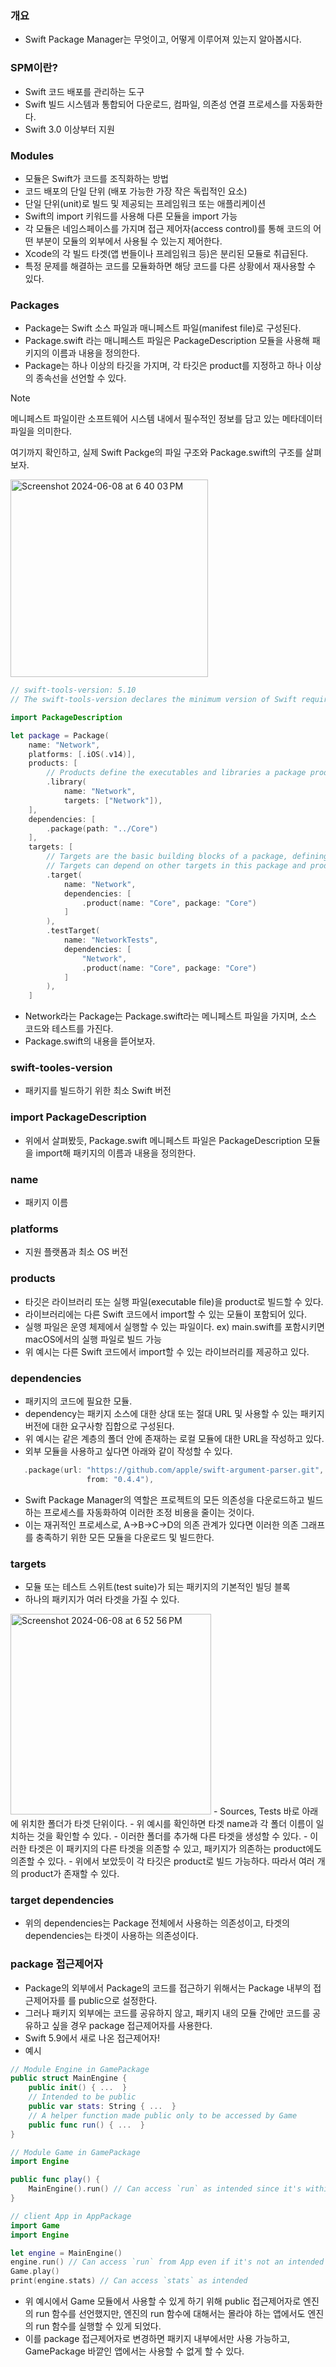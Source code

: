 ### 개요
- Swift Package Manager는 무엇이고, 어떻게 이루어져 있는지 알아봅시다.

### SPM이란?
- Swift 코드 배포를 관리하는 도구
- Swift 빌드 시스템과 통합되어 다운로드, 컴파일, 의존성 연결 프로세스를 자동화한다.
- Swift 3.0 이상부터 지원

### Modules
- 모듈은 Swift가 코드를 조직화하는 방법
- 코드 배포의 단일 단위 (배포 가능한 가장 작은 독립적인 요소)
- 단일 단위(unit)로 빌드 및 제공되는 프레임워크 또는 애플리케이션
- Swift의 import 키워드를 사용해 다른 모듈을 import 가능
- 각 모듈은 네임스페이스를 가지며 접근 제어자(access control)를 통해 코드의 어떤 부분이 모듈의 외부에서 사용될 수 있는지 제어한다. 
- Xcode의 각 빌드 타겟(앱 번들이나 프레임워크 등)은 분리된 모듈로 취급된다. 
- 특정 문제를 해결하는 코드를 모듈화하면 해당 코드를 다른 상황에서 재사용할 수 있다.

### Packages
- Package는 Swift 소스 파일과 매니페스트 파일(manifest file)로 구성된다.
- Package.swift 라는 매니페스트 파일은 PackageDescription 모듈을 사용해 패키지의 이름과 내용을 정의한다.
- Package는 하나 이상의 타깃을 가지며, 각 타깃은 product를 지정하고 하나 이상의 종속선을 선언할 수 있다. 

> [!Note]
> 메니페스트 파일이란 소프트웨어 시스템 내에서 필수적인 정보를 담고 있는 메타데이터 파일을 의미한다.

여기까지 확인하고, 실제 Swift Packge의 파일 구조와 Package.swift의 구조를 살펴보자. 

<img width="316" alt="Screenshot 2024-06-08 at 6 40 03 PM" src="https://github.com/All-About-iOS/Weekly-I-Learned/assets/22342277/cdc184c5-7239-4923-a2c7-cbe64e935900">

```swift
// swift-tools-version: 5.10
// The swift-tools-version declares the minimum version of Swift required to build this package.

import PackageDescription

let package = Package(
    name: "Network",
    platforms: [.iOS(.v14)],
    products: [
        // Products define the executables and libraries a package produces, making them visible to other packages.
        .library(
            name: "Network",
            targets: ["Network"]),
    ],
    dependencies: [
        .package(path: "../Core")
    ],
    targets: [
        // Targets are the basic building blocks of a package, defining a module or a test suite.
        // Targets can depend on other targets in this package and products from dependencies.
        .target(
            name: "Network",
            dependencies: [
                .product(name: "Core", package: "Core")
            ]
        ),
        .testTarget(
            name: "NetworkTests",
            dependencies: [
                "Network",
                .product(name: "Core", package: "Core")
            ]
        ),
    ]
```

- Network라는 Package는 Package.swift라는 메니페스트 파일을 가지며, 소스 코드와 테스트를 가진다.
- Package.swift의 내용을 뜯어보자.

### swift-tooles-version
- 패키지를 빌드하기 위한 최소 Swift 버전

### import PackageDescription
- 위에서 살펴봤듯, Package.swift 메니페스트 파일은 PackageDescription 모듈을 import해 패키지의 이름과 내용을 정의한다.

### name
- 패키지 이름

### platforms
- 지원 플랫폼과 최소 OS 버전

### products
- 타깃은 라이브러리 또는 실행 파일(executable file)을 product로 빌드할 수 있다.
- 라이브러리에는 다른 Swift 코드에서 import할 수 있는 모듈이 포함되어 있다.
- 실행 파일은 운영 체제에서 실행할 수 있는 파일이다. ex) main.swift를 포함시키면 macOS에서의 실행 파일로 빌드 가능
- 위 예시는 다른 Swift 코드에서 import할 수 있는 라이브러리를 제공하고 있다.

### dependencies
- 패키지의 코드에 필요한 모듈.
- dependency는 패키지 소스에 대한 상대 또는 절대 URL 및 사용할 수 있는 패키지 버전에 대한 요구사항 집합으로 구성된다.
- 위 예시는 같은 계층의 폴더 안에 존재하는 로컬 모듈에 대한 URL을 작성하고 있다.
- 외부 모듈을 사용하고 싶다면 아래와 같이 작성할 수 있다.
```swift
   .package(url: "https://github.com/apple/swift-argument-parser.git",
                 from: "0.4.4"),
```
- Swift Package Manager의 역할은 프로젝트의 모든 의존성을 다운로드하고 빌드하는 프로세스를 자동화하여 이러한 조정 비용을 줄이는 것이다.
- 이는 재귀적인 프로세스로, A->B->C->D의 의존 관계가 있다면 이러한 의존 그래프를 충족하기 위한 모든 모듈을 다운로드 및 빌드한다.

### targets
- 모듈 또는 테스트 스위트(test suite)가 되는 패키지의 기본적인 빌딩 블록
- 하나의 패키지가 여러 타겟을 가질 수 있다.
<img width="321" alt="Screenshot 2024-06-08 at 6 52 56 PM" src="https://github.com/All-About-iOS/Weekly-I-Learned/assets/22342277/7629c62c-5c53-4b2e-b088-d81047df6e4c">
- Sources, Tests 바로 아래에 위치한 폴더가 타겟 단위이다.
- 위 예시를 확인하면 타겟 name과 각 폴더 이름이 일치하는 것을 확인할 수 있다.
- 이러한 폴더를 추가해 다른 타겟을 생성할 수 있다.
- 이러한 타겟은 이 패키지의 다른 타겟을 의존할 수 있고, 패키지가 의존하는 product에도 의존할 수 있다.
- 위에서 보았듯이 각 타깃은 product로 빌드 가능하다. 따라서 여러 개의 product가 존재할 수 있다. 

### target dependencies
- 위의 dependencies는 Package 전체에서 사용하는 의존성이고, 타겟의 dependencies는 타겟이 사용하는 의존성이다.

### package 접근제어자
- Package의 외부에서 Package의 코드를 접근하기 위해서는 Package 내부의 접근제어자를 를 public으로 설정한다.
- 그러나 패키지 외부에는 코드를 공유하지 않고, 패키지 내의 모듈 간에만 코드를 공유하고 싶을 경우 package 접근제어자를 사용한다.
- Swift 5.9에서 새로 나온 접근제어자!
- 예시
```swift
// Module Engine in GamePackage
public struct MainEngine {
    public init() { ...  }
    // Intended to be public
    public var stats: String { ...  }
    // A helper function made public only to be accessed by Game
    public func run() { ...  }
}

// Module Game in GamePackage
import Engine

public func play() {
    MainEngine().run() // Can access `run` as intended since it's within the same package
}

// client App in AppPackage
import Game
import Engine

let engine = MainEngine()
engine.run() // Can access `run` from App even if it's not an intended behavior
Game.play()
print(engine.stats) // Can access `stats` as intended
```
- 위 예시에서 Game 모듈에서 사용할 수 있게 하기 위해 public 접근제어자로 엔진의 run 함수를 선언했지만, 엔진의 run 함수에 대해서는 몰라야 하는 앱에서도 엔진의 run 함수를 실행할 수 있게 되었다.
- 이를 package 접근제어자로 변경하면 패키지 내부에서만 사용 가능하고, GamePackage 바깥인 앱에서는 사용할 수 없게 할 수 있다.

